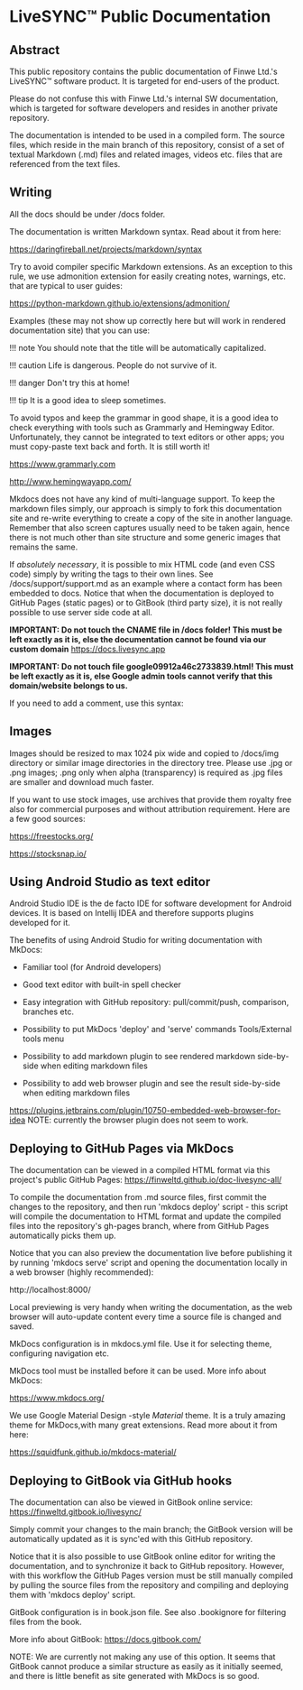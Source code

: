 LiveSYNC™ Public Documentation
==============================

Abstract
--------

This public repository contains the public documentation of Finwe Ltd.'s LiveSYNC™ software product.
It is targeted for end-users of the product.

Please do not confuse this with Finwe Ltd.'s internal SW documentation, which is targeted for 
software developers and resides in another private repository.

The documentation is intended to be used in a compiled form. The source files, which reside in
the main branch of this repository, consist of a set of textual Markdown (.md) files and related
images, videos etc. files that are referenced from the text files.

Writing
-------

All the docs should be under /docs folder. 

The documentation is written Markdown syntax. Read about it from here:

https://daringfireball.net/projects/markdown/syntax

Try to avoid compiler specific Markdown extensions. As an exception to this rule, we use admonition extension for easily creating notes, warnings, etc. that are typical to user guides:

https://python-markdown.github.io/extensions/admonition/

Examples (these may not show up correctly here but will work in rendered documentation site)
that you can use:

!!! note
    You should note that the title will be automatically capitalized.

!!! caution
    Life is dangerous. People do not survive of it.

!!! danger
    Don't try this at home!

!!! tip
    It is a good idea to sleep sometimes.

To avoid typos and keep the grammar in good shape, it is a good idea to check everything with
tools such as Grammarly and Hemingway Editor. Unfortunately, they cannot be integrated to text
editors or other apps; you must copy-paste text back and forth. It is still worth it!

https://www.grammarly.com

http://www.hemingwayapp.com/

Mkdocs does not have any kind of multi-language support. To keep the markdown files simply, our
approach is simply to fork this documentation site and re-write everything to create a copy of
the site in another language. Remember that also screen captures usually need to be taken again,
hence there is not much other than site structure and some generic images that remains the same.

If *absolutely necessary*, it is possible to mix HTML code (and even CSS code) simply by writing
the tags to their own lines. See /docs/support/support.md as an example where a contact form has 
been embedded to docs. Notice that when the documentation is deployed to GitHub Pages (static pages)
or to GitBook (third party size), it is not really possible to use server side code at all.

**IMPORTANT: Do not touch the CNAME file in /docs folder! This must be left exactly as it is, else
the documentation cannot be found via our custom domain** https://docs.livesync.app

**IMPORTANT: Do not touch file google09912a46c2733839.html! This must be left exactly as it is, else
Google admin tools cannot verify that this domain/website belongs to us.**

If you need to add a comment, use this syntax:

[//]: # (Comment text)

Images
------

Images should be resized to max 1024 pix wide and copied to /docs/img directory or similar
image directories in the directory tree. Please use .jpg or .png images; .png only when alpha 
(transparency) is required as .jpg files are smaller and download much faster.

If you want to use stock images, use archives that provide them royalty free also for commercial
purposes and without attribution requirement. Here are a few good sources:

https://freestocks.org/

https://stocksnap.io/

Using Android Studio as text editor
-----------------------------------

Android Studio IDE is the de facto IDE for software development for Android devices. It is based
on Intellij IDEA and therefore supports plugins developed for it.

The benefits of using Android Studio for writing documentation with MkDocs:

* Familiar tool (for Android developers)

* Good text editor with built-in spell checker

* Easy integration with GitHub repository: pull/commit/push, comparison, branches etc.

* Possibility to put MkDocs 'deploy' and 'serve' commands Tools/External tools menu

* Possibility to add markdown plugin to see rendered markdown side-by-side when editing markdown files

* Possibility to add web browser plugin and see the result side-by-side when editing markdown files

https://plugins.jetbrains.com/plugin/10750-embedded-web-browser-for-idea
NOTE: currently the browser plugin does not seem to work.

Deploying to GitHub Pages via MkDocs
------------------------------------

The documentation can be viewed in a compiled HTML format via this project's public GitHub Pages:
https://finweltd.github.io/doc-livesync-all/

To compile the documentation from .md source files, first commit the changes to the repository, 
and then run 'mkdocs deploy' script - this script will compile the documentation to HTML format
and update the compiled files into the repository's gh-pages branch, where from GitHub Pages 
automatically picks them up.

Notice that you can also preview the documentation live before publishing it by running 
'mkdocs serve' script and opening the documentation locally in a web browser (highly recommended): 

http://localhost:8000/

Local previewing is very handy when writing the documentation, as the web browser will auto-update
content every time a source file is changed and saved.

MkDocs configuration is in mkdocs.yml file. Use it for selecting theme, configuring navigation etc.

MkDocs tool must be installed before it can be used. More info about MkDocs:

https://www.mkdocs.org/

We use Google Material Design -style *Material* theme. It is a truly amazing theme for MkDocs,with many great extensions. Read more about it from here:

https://squidfunk.github.io/mkdocs-material/

Deploying to GitBook via GitHub hooks
-------------------------------------

The documentation can also be viewed in GitBook online service:
https://finweltd.gitbook.io/livesync/

Simply commit your changes to the main branch; the GitBook version will be automatically updated 
as it is sync'ed with this GitHub repository.

Notice that it is also possible to use GitBook online editor for writing the documentation, and
to synchronize it back to GitHub repository. However, with this workflow the GitHub Pages version
must be still manually compiled by pulling the source files from the repository and compiling and
deploying them with 'mkdocs deploy' script.

GitBook configuration is in book.json file. See also .bookignore for filtering files from the book.

More info about GitBook: https://docs.gitbook.com/

NOTE: We are currently not making any use of this option. It seems that GitBook cannot produce
a similar structure as easily as it initially seemed, and there is little benefit as site generated with MkDocs is so good.
